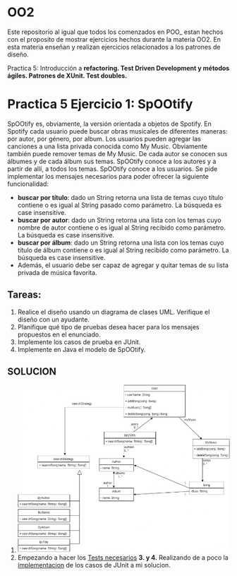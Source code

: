 # OO2

Este repositorio al igual que todos los comenzados en POO_ estan hechos con el proposito de mostrar 
ejercicios hechos durante la materia OO2.
En esta materia enseñan y realizan ejercicios relacionados a los patrones de diseño.

Practica 5: Introducción a **refactoring. Test Driven Development y métodos ágiles. Patrones de XUnit. Test doubles.**

# Practica 5 Ejercicio 1: SpOOtify
SpOOtify es, obviamente, la versión orientada a objetos de Spotify. En Spotify cada usuario puede buscar obras musicales de diferentes maneras: por autor, por género, por album. Los usuarios pueden agregar las canciones a una lista privada conocida como My Music. Obviamente también puede remover temas de My Music. De cada autor se conocen sus álbumes y de cada álbum sus temas. SpOOtify conoce a los autores y a partir de allí, a todos los temas. SpOOtify conoce a los usuarios. Se pide implementar los mensajes necesarios para poder ofrecer la siguiente funcionalidad:

- **buscar por título**: dado un String retorna una lista de temas cuyo título contiene o es igual al String pasado como parámetro. La búsqueda es case insensitive.
- **buscar por autor**: dado un String retorna una lista con los temas cuyo nombre de autor contiene o es igual al String recibido como parámetro. La búsqueda es case insensitive.
- **buscar por álbum**: dado un String retorna una lista con los temas cuyo título de álbum contiene o es igual al String recibido como parámetro. La búsqueda es case insensitive.
- Además, el usuario debe ser capaz de agregar y quitar temas de su lista privada de música favorita.
				
## **Tareas**:				
1. Realice el diseño usando un diagrama de clases UML. Verifique el diseño con un ayudante.
2. Planifique qué tipo de pruebas desea hacer para los mensajes propuestos en el enunciado.
3. Implemente los casos de prueba en JUnit. 
4. Implemente en Java el modelo de SpOOtify.

## SOLUCION

1. ![UML](./spOOtifyUML.png)
2. Empezando a hacer los [Tests necesarios](/test/java/ar/edu/unlp/info/oo2/practica5_ejercicio1/)
**3. y 4.** Realizando de a poco la [implementacion](/main/java/ar/edu/unlp/info/oo2/practica5_ejercicio1/) de los casos de JUnit a mi solucion.